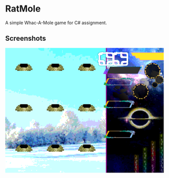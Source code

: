 # RatMole

A simple Whac-A-Mole game for C# assignment.

## Screenshots

![game scene](./images/tianyuan_bg.png)
